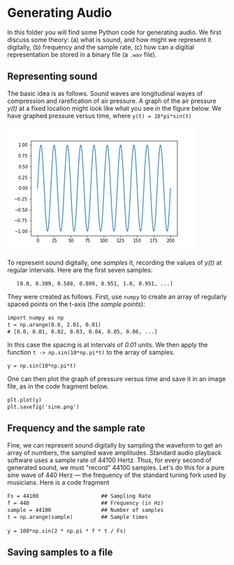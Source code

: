 # Generating Audio

In this folder you will find some Python code for generating audio. We first discuss some theory: (a) what is sound, and how might we represent it digitally, (b) frequency and the sample rate, (c) how can a digitial representation be stored in a binary file (a `.wav` file).


## Representing sound

 The basic idea is as follows.  Sound waves are longitudinal wayes of compression and rarefication of air pressure.  A graph of the air pressure *y(t)* at a fixed location might look like what you see in the figure below. We have graphed pressure versus time, where `y(t) = 10*pi*sin(t)`

![Image](image/sine.png)


To represent sound digitally, one *samples* it, recording the values of *y(t)* at regular intervals.  Here are the first seven samples:

```
   [0.0, 0.309, 0.588, 0.809, 0.951, 1.0, 0.951, ...]
```

They were created as follows.  First, use `numpy` to create an array of regularly spaced points on the t-axis (the *sample points*):

```
import numpy as np
t = np.arange(0.0, 2.01, 0.01)
# [0.0, 0.01, 0.02, 0.03, 0.04, 0.05, 0.06, ...]
```

In this case the spacing is at intervals of *0.01* units. We then apply the function `t -> np.sin(10*np.pi*t)` to the array of samples.

```
y = np.sin(10*np.pi*t)

```

One can then plot the graph of pressure versus time and save it in an image file, as in the code fragment below.

```
plt.plot(y) 
plt.savefig('sine.png')
```

## Frequency and the sample rate

Fine, we can represent sound digitally by sampling the waveform to get an array of numbers, the sampled wave amplitudes. Standard audio playback software uses a sample rate of 44100 Hertz.   Thus, for every second of generated sound, we must "record" 44100 samples.  Let's do this for a pure sine wave of 440 Herz — the frequency of the standard tuning fork used by musicians.  Here is a code fragment

```
Fs = 44100                    ## Sampling Rate
f = 440                       ## Frequency (in Hz)
sample = 44100                ## Number of samples
t = np.arange(sample)         ## Sample times

y = 100*np.sin(2 * np.pi * f * t / Fs)
```


## Saving samples to a file
